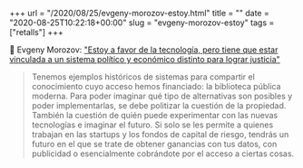 +++
url = "/2020/08/25/evgeny-morozov-estoy.html"
title = ""
date = "2020-08-25T10:22:18+00:00"
slug = "evgeny-morozov-estoy"
tags = ["retalls"]
+++

📎 Evgeny Morozov: ["Estoy a favor de la tecnología, pero tiene que estar vinculada a un sistema político y económico distinto para lograr justicia"](https://www.eldiario.es/tecnologia/favor-tecnologia-vinculada-sistema-politico-economico-distinto-lograr-justicia_128_6137941.html)

> Tenemos ejemplos históricos de sistemas para compartir el conocimiento cuyo acceso hemos financiado: la biblioteca pública moderna. Para poder imaginar qué tipo de alternativas son posibles y poder implementarlas, se debe politizar la cuestión de la propiedad. También la cuestión de quién puede experimentar con las nuevas tecnologías e imaginar el futuro. Si solo se les permite a quienes trabajan en las startups y los fondos de capital de riesgo, tendrás un futuro en el que se trate de obtener ganancias con tus datos, con publicidad o esencialmente cobrándote por el acceso a ciertas cosas.
